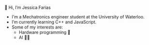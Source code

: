 👋 Hi, I’m Jessica Farias
- I'm a Mechatronics engineer student at the University of Waterloo.
- I’m currently learning C++ and JavaScript.
- Some of my interests are: 
  - Hardware programming 🤖
  - AI 🐱‍💻





